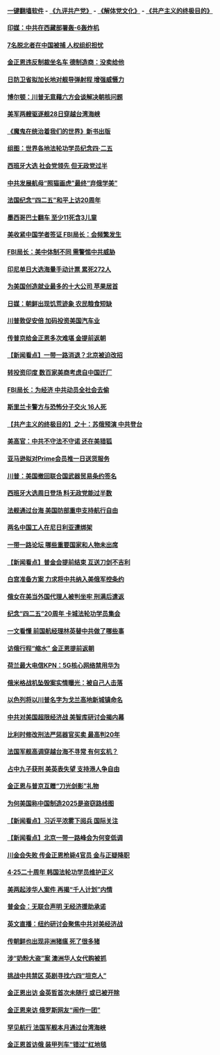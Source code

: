#### [一键翻墙软件](https://github.com/gfw-breaker/nogfw/blob/master/README.md?t=04291537) -  [《九评共产党》](https://github.com/gfw-breaker/9ping.md?t=04291537) - [《解体党文化》](https://github.com/gfw-breaker/jtdwh.md?t=04291537) - [《共产主义的终极目的》](https://github.com/gfw-breaker/gczydzjmd.md?t=04291537)

#### [印媒：中共在西藏部署轰-6轰炸机](../pages/nsc418/n11221966.md?t=04291537) 

#### [7名脱北者在中国被捕 人权组织担忧](../pages/nsc418/n11221944.md?t=04291537) 

#### [金正恩违反制裁坐名车 德制造商：没卖给他](../pages/nsc418/n11221862.md?t=04291537) 

#### [日防卫省拟加长地对舰导弹射程 增强威慑力](../pages/nsc418/n11221633.md?t=04291537) 

#### [博尔顿：川普无意藉六方会谈解决朝核问题](../pages/nsc418/n11221213.md?t=04291537) 

#### [美军两艘驱逐舰28日穿越台湾海峡](../pages/nsc418/n11220534.md?t=04291537) 

#### [《魔鬼在统治着我们的世界》新书出版](../pages/nsc418/n11206636.md?t=04291537) 

#### [组图：世界各地法轮功学员纪念四‧二五](../pages/nsc418/n11203328.md?t=04291537) 

#### [西班牙大选 社会党领先 但无政党过半](../pages/nsc418/n11220267.md?t=04291537) 

#### [中共发展航母“照猫画虎”最终“弃俄学美”](../pages/nsc418/n11220151.md?t=04291537) 

#### [法国纪念“四二五”和平上访20周年](../pages/nsc418/n11219882.md?t=04291537) 

#### [墨西哥巴士翻车 至少11死含3儿童](../pages/nsc418/n11220073.md?t=04291537) 

#### [美收紧中国学者签证 FBI局长：会频繁发生](../pages/nsc418/n11219985.md?t=04291537) 

#### [FBI局长：美中体制不同 需警惕中共威胁](../pages/nsc418/n11218409.md?t=04291537) 

#### [印尼单日大选海量手动计票 累死272人](../pages/nsc418/n11219625.md?t=04291537) 

#### [为美国创造就业最多的十大公司 苹果居首](../pages/nsc418/n11216870.md?t=04291537) 

#### [日媒：朝鲜出现饥荒迹象 农民粮食短缺](../pages/nsc418/n11218950.md?t=04291537) 

#### [川普敦促安倍 加码投资美国汽车业](../pages/nsc418/n11218505.md?t=04291537) 

#### [传普京给金正恩多次难堪 金提前返朝](../pages/nsc418/n11218286.md?t=04291537) 

#### [【新闻看点】一带一路消退？北京被迫改招](../pages/nsc418/n11217837.md?t=04291537) 

#### [转投资印度 数百家美商考虑自中国迁厂](../pages/nsc418/n11218089.md?t=04291537) 

#### [FBI局长：为经济 中共动员全社会去偷](../pages/nsc418/n11217723.md?t=04291537) 

#### [斯里兰卡警方与恐怖分子交火 16人死](../pages/nsc418/n11217767.md?t=04291537) 

#### [【共产主义的终极目的】之十：苏俄预演 中共登台](../pages/nsc418/n11118424.md?t=04291537) 

#### [美高官：中共不守法不守诺 还在美猎狐](../pages/nsc418/n11215821.md?t=04291537) 

#### [亚马逊拟对Prime会员推一日送货服务](../pages/nsc418/n11217774.md?t=04291537) 

#### [川普：美国撤回联合国武器贸易条约签名](../pages/nsc418/n11216651.md?t=04291537) 

#### [西班牙大选周日登场 料无政党能过半数](../pages/nsc418/n11217298.md?t=04291537) 

#### [法舰通过台海 美国防部重申支持航行自由](../pages/nsc418/n11217098.md?t=04291537) 

#### [两名中国工人在尼日利亚遭绑架](../pages/nsc418/n11217100.md?t=04291537) 

#### [一带一路论坛 哪些重要国家和人物未出席](../pages/nsc418/n11216453.md?t=04291537) 

#### [【新闻看点】普金会提前结束 互送刀剑不吉利](../pages/nsc418/n11216173.md?t=04291537) 

#### [白宫准备方案 力求将中共纳入美俄军控条约](../pages/nsc418/n11216480.md?t=04291537) 

#### [俄女在美当外国代理人被判坐牢 刑满后遣返](../pages/nsc418/n11216378.md?t=04291537) 

#### [纪念“四二五”20周年 卡城法轮功学员集会](../pages/nsc418/n11216107.md?t=04291537) 

#### [一文看懂 前国航经理林英替中共做了哪些事](../pages/nsc418/n11209507.md?t=04291537) 

#### [访俄行程“缩水” 金正恩提前返朝](../pages/nsc418/n11215584.md?t=04291537) 

#### [荷兰最大电信KPN：5G核心网络禁用华为](../pages/nsc418/n11215182.md?t=04291537) 

#### [俄米格战机坠毁案实情曝光：被自己人击落](../pages/nsc418/n11215228.md?t=04291537) 

#### [以色列将以川普名字为戈兰高地新城镇命名](../pages/nsc418/n11214872.md?t=04291537) 

#### [中共对美国超限经济战 美智库研讨会揭内幕](../pages/nsc418/n11213513.md?t=04291537) 

#### [比利时修改刑法严惩器官买卖 最高判20年](../pages/nsc418/n11214014.md?t=04291537) 

#### [法国军舰高调穿越台海不寻常 有何玄机？](../pages/nsc418/n11212958.md?t=04291537) 

#### [占中九子获刑 美英表失望 支持港人争自由](../pages/nsc418/n11214008.md?t=04291537) 

#### [金正恩与普京互赠“刀光剑影”礼物](../pages/nsc418/n11213919.md?t=04291537) 

#### [为何美国称中国制造2025是盗窃路线图](../pages/nsc418/n11213477.md?t=04291537) 

#### [【新闻看点】习近平浓雾下阅兵 国际关注](../pages/nsc418/n11213488.md?t=04291537) 

#### [【新闻看点】北京一带一路峰会为何变低调](../pages/nsc418/n11213195.md?t=04291537) 

#### [川金会失败 传金正恩枪毙4官员 金与正疑降职](../pages/nsc418/n11213139.md?t=04291537) 

#### [4·25二十周年 韩国法轮功学员维护正义](../pages/nsc418/n11212889.md?t=04291537) 

#### [美两起涉华人案件 再揭“千人计划”内情](../pages/nsc418/n11212574.md?t=04291537) 

#### [普金会：无联合声明 无经济援助承诺](../pages/nsc418/n11212638.md?t=04291537) 

#### [英文直播：纽约研讨会聚焦中共对美经济战](../pages/nsc418/n11212947.md?t=04291537) 

#### [传朝鲜也出现非洲猪瘟 死了很多猪](../pages/nsc418/n11211952.md?t=04291537) 

#### [涉“奶粉大盗”案 澳洲华人女代购被抓](../pages/nsc418/n11211110.md?t=04291537) 

#### [挑战中共禁区 英剧寻找六四“坦克人”](../pages/nsc418/n11210393.md?t=04291537) 

#### [金正恩出访 金英哲首次未随行 或已被开除](../pages/nsc418/n11211031.md?t=04291537) 

#### [金正恩来访 俄罗斯网友“闹作一团”](../pages/nsc418/n11210902.md?t=04291537) 

#### [罕见航行 法国军舰本月通过台湾海峡](../pages/nsc418/n11210844.md?t=04291537) 

#### [金正恩首访俄 装甲列车“错过”红地毯](../pages/nsc418/n11210508.md?t=04291537) 

